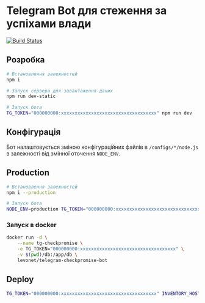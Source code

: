 # Telegram Bot для стеження за успіхами влади
[![Build Status](https://travis-ci.org/prosvita/telegram-checkpromise-bot.svg?branch=master)](https://travis-ci.org/prosvita/telegram-checkpromise-bot)

## Розробка

```sh
# Встановлення залежностей
npm i

# Запуск сервера для завантаження даних
npm run dev-static

# Запуск бота
TG_TOKEN="000000000:xxxxxxxxxxxxxxxxxxxxxxxxxxxxxxxxxxx" npm run dev
```

## Конфігурація

Бот налаштовується зміною конфігураційних файлів в `/configs/*/node.js` в залежності від змінної оточення `NODE_ENV`.

## Production

```sh
# Встановлення залежностей
npm i --production

# Запуск бота
NODE_ENV=production TG_TOKEN="000000000:xxxxxxxxxxxxxxxxxxxxxxxxxxxxxxxxxxx" node index.js
```

### Запуск в docker

```sh
docker run -d \
    --name tg-checkpromise \
    -e TG_TOKEN="000000000:xxxxxxxxxxxxxxxxxxxxxxxxxxxxxxxxxxx" \
    -v $(pwd)/db:/app/db \
    levonet/telegram-checkpromise-bot
```

## Deploy

```sh
TG_TOKEN="000000000:xxxxxxxxxxxxxxxxxxxxxxxxxxxxxxxxxxx" INVENTORY_HOSTNAME="server" npm run deploy
```
